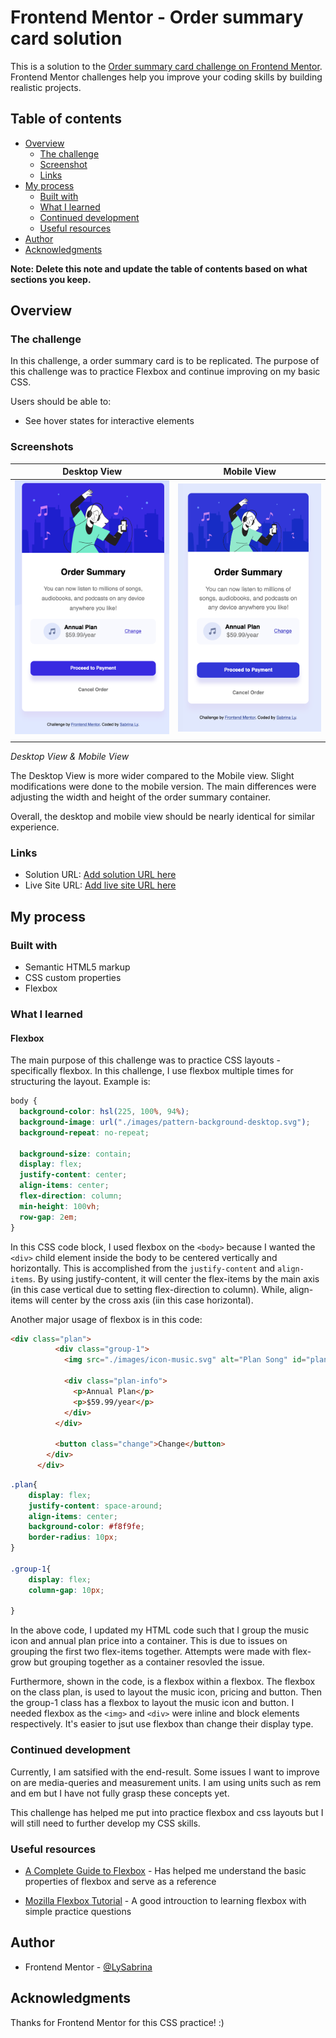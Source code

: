 # Frontend Mentor - Order summary card solution

This is a solution to the [Order summary card challenge on Frontend Mentor](https://www.frontendmentor.io/challenges/order-summary-component-QlPmajDUj). Frontend Mentor challenges help you improve your coding skills by building realistic projects.

## Table of contents

- [Overview](#overview)
  - [The challenge](#the-challenge)
  - [Screenshot](#screenshot)
  - [Links](#links)
- [My process](#my-process)
  - [Built with](#built-with)
  - [What I learned](#what-i-learned)
  - [Continued development](#continued-development)
  - [Useful resources](#useful-resources)
- [Author](#author)
- [Acknowledgments](#acknowledgments)

**Note: Delete this note and update the table of contents based on what sections you keep.**

## Overview

### The challenge

In this challenge, a order summary card is to be replicated. The purpose of this challenge was to practice Flexbox and continue improving on my basic CSS.

Users should be able to:

- See hover states for interactive elements

### Screenshots

| Desktop View                                                            | Mobile View                                                          |
| ----------------------------------------------------------------------- | -------------------------------------------------------------------- |
| ![Desktop View](./images/user_images/Desktop_Image.png "Desktop Image") | ![Mobile View](./images/user_images/Mobile_Image.png "Mobile Image") |
|  |

_Desktop View & Mobile View_

The Desktop View is more wider compared to the Mobile view. Slight modifications were done to the mobile version. The main differences were adjusting the width and height of the order summary container.

Overall, the desktop and mobile view should be nearly identical for similar experience.

### Links

- Solution URL: [Add solution URL here](https://your-solution-url.com)
- Live Site URL: [Add live site URL here](https://your-live-site-url.com)

## My process

### Built with

- Semantic HTML5 markup
- CSS custom properties
- Flexbox

### What I learned

#### Flexbox

The main purpose of this challenge was to practice CSS layouts - specifically flexbox. In this challenge, I use flexbox multiple times for structuring the layout. Example is:

```css
body {
  background-color: hsl(225, 100%, 94%);
  background-image: url("./images/pattern-background-desktop.svg");
  background-repeat: no-repeat;

  background-size: contain;
  display: flex;
  justify-content: center;
  align-items: center;
  flex-direction: column;
  min-height: 100vh;
  row-gap: 2em;
}
```


In this CSS code block, I used flexbox on the `<body>` because I wanted the `<div>` child element inside the body to be centered vertically and horizontally. This is accomplished from the `justify-content` and `align-items`. By using justify-content, it will center the flex-items by the main axis (in this case vertical due to setting flex-direction to column). While, align-items will center by the cross axis (iin this case horizontal).

Another major usage of flexbox is in this code:
```html
<div class="plan">
          <div class="group-1">
            <img src="./images/icon-music.svg" alt="Plan Song" id="plan-img" />

            <div class="plan-info">
              <p>Annual Plan</p>
              <p>$59.99/year</p>
            </div>
          </div>

          <button class="change">Change</button>
        </div>
      </div>
```
```css
.plan{
    display: flex;
    justify-content: space-around;
    align-items: center;
    background-color: #f8f9fe;
    border-radius: 10px;
}

.group-1{
    display: flex;
    column-gap: 10px;
    
}
```
In the above code, I updated my HTML code such that I group the music icon and annual plan price into a container. This is due to issues on grouping the first two flex-items together. Attempts were made with flex-grow but grouping together as a container resovled the issue.

Furthermore, shown in the code, is a flexbox within a flexbox. The flexbox on the class plan, is used to layout the music icon, pricing and button. Then the group-1 class has a flexbox to layout the music icon and button. I needed flexbox as the ```<img>``` and ```<div>``` were inline and block elements respectively. It's easier to jsut use flexbox than change their display type.
 
### Continued development
Currently, I am satsified with the end-result. Some issues I want to improve on are media-queries and measurement units. I am using units such as rem and em but I have not fully grasp these concepts yet. 

This challenge has helped me put into practice flexbox and css layouts but I will still need to further develop my CSS skills.

### Useful resources
- [A Complete Guide to Flexbox](https://css-tricks.com/snippets/css/a-guide-to-flexbox/) - Has helped me understand the basic properties of flexbox and serve as a reference

- [Mozilla Flexbox Tutorial](https://developer.mozilla.org/en-US/docs/Learn/CSS/CSS_layout/Flexbox) - A good introuction to learning flexbox with simple practice questions


## Author

- Frontend Mentor - [@LySabrina](hhttps://www.frontendmentor.io/profile/LySabrina)



## Acknowledgments

Thanks for Frontend Mentor for this CSS practice! :)